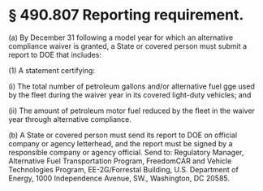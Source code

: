 # § 490.807   Reporting requirement.

(a) By December 31 following a model year for which an alternative compliance waiver is granted, a State or covered person must submit a report to DOE that includes:


(1) A statement certifying:


(i) The total number of petroleum gallons and/or alternative fuel gge used by the fleet during the waiver year in its covered light-duty vehicles; and


(ii) The amount of petroleum motor fuel reduced by the fleet in the waiver year through alternative compliance.


(b) A State or covered person must send its report to DOE on official company or agency letterhead, and the report must be signed by a responsible company or agency official. Send to: Regulatory Manager, Alternative Fuel Transportation Program, FreedomCAR and Vehicle Technologies Program, EE-2G/Forrestal Building, U.S. Department of Energy, 1000 Independence Avenue, SW., Washington, DC 20585.




